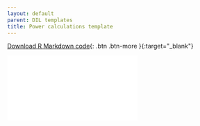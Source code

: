 ```yaml
---
layout: default
parent: DIL templates
title: Power calculations template
---
```


[Download R Markdown code](https://github.com/DevInnovationLab/guides/raw/gh-pages/templates/power.Rmd){: .btn .btn-more }{:target="_blank"}

<div>
    <iframe src="power-notebook.html" allowfullscreen="" frameborder="0">
    </iframe>
</div>